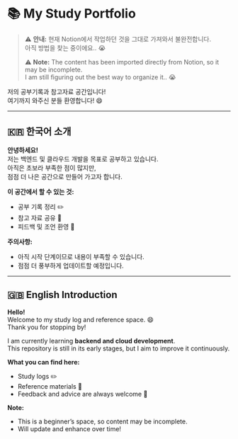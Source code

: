 # 📚 My Study Portfolio  

> ⚠️ **안내:** 현재 Notion에서 작업하던 것을 그대로 가져와서 불완전합니다.  
> 아직 방법을 찾는 중이에요.. 😭  
>   
> ⚠️ **Note:** The content has been imported directly from Notion, so it may be incomplete.  
> I am still figuring out the best way to organize it.. 😭  

저의 공부기록과 참고자료 공간입니다!  
여기까지 와주신 분들 환영합니다! 😄  

---

## 🇰🇷 한국어 소개
**안녕하세요!**  
저는 백엔드 및 클라우드 개발을 목표로 공부하고 있습니다.  
아직은 초보라 부족한 점이 많지만,  
점점 더 나은 공간으로 만들어 가고자 합니다.  

**이 공간에서 할 수 있는 것:**  
- 공부 기록 정리 ✏️  
- 참고 자료 공유 📖  
- 피드백 및 조언 환영 💬  

**주의사항:**  
- 아직 시작 단계이므로 내용이 부족할 수 있습니다.  
- 점점 더 풍부하게 업데이트할 예정입니다.  

---

## 🇬🇧 English Introduction
**Hello!**  
Welcome to my study log and reference space. 😄  
Thank you for stopping by!  

I am currently learning **backend and cloud development**.  
This repository is still in its early stages, but I aim to improve it continuously.  

**What you can find here:**  
- Study logs ✏️  
- Reference materials 📖  
- Feedback and advice are always welcome 💬  

**Note:**  
- This is a beginner’s space, so content may be incomplete.  
- Will update and enhance over time!
